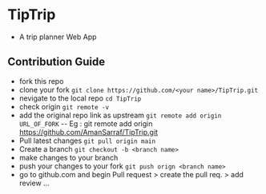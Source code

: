 # TipTrip

- A trip planner Web App
## Contribution Guide
- fork this repo
- clone your fork ```git clone https://github.com/<your name>/TipTrip.git```
- nevigate to the local repo ```cd TipTrip```
- check origin ```git remote -v```
- add the original repo link as upstream ```git remote add origin URL_OF_FORK```
-- Eg : git remote add origin https://github.com/AmanSarraf/TipTrip.git
- Pull latest changes ```git pull origin main```
- Create a branch ```git checkout -b <branch name>```
- make changes to your branch 
- push your changes to your fork ```git push orign <branch name>```
- go to github.com and begin Pull request > create the pull req. > add review ...

